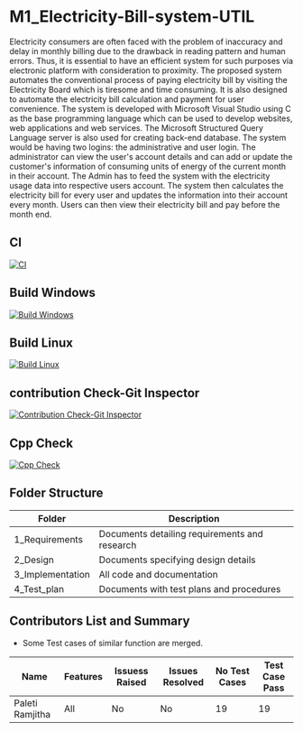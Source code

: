 # M1_Electricity-Bill-system-UTIL

Electricity consumers are often faced with the problem of inaccuracy and delay in monthly billing due to the drawback in reading pattern and human errors. Thus, it is essential to have an efficient system for such purposes via electronic platform with consideration to proximity. The proposed system automates the conventional process of paying electricity bill by visiting the Electricity Board which is tiresome and time consuming. It is also designed to automate the electricity bill calculation and payment for user convenience. The system is developed with Microsoft Visual Studio using C as the base programming language which can be used to develop websites, web applications and web services. The Microsoft Structured Query Language  server is also used for creating back-end database. The system would be having two logins: the administrative and user login. The administrator can view the user's account details and can add or update the customer's information of consuming units of energy of the current month in their account. The Admin has to feed the system with the electricity usage data into respective users account. The system then calculates the electricity bill for every user and updates the information into their account every month. Users can then view their electricity bill and pay before the month end.


## CI

[![CI](https://github.com/Ramjitha2368/M1_Electricity-Bill-system-UTIL/actions/workflows/CI.yml/badge.svg)](https://github.com/Ramjitha2368/M1_Electricity-Bill-system-UTIL/actions/workflows/CI.yml)

## Build Windows

[![Build Windows](https://github.com/Ramjitha2368/M1_Electricity-Bill-system-UTIL/actions/workflows/Build%20Windows.yml/badge.svg)](https://github.com/Ramjitha2368/M1_Electricity-Bill-system-UTIL/actions/workflows/Build%20Windows.yml)

## Build Linux

[![Build Linux](https://github.com/Ramjitha2368/M1_Electricity-Bill-system-UTIL/actions/workflows/Build%20Linux.yml/badge.svg)](https://github.com/Ramjitha2368/M1_Electricity-Bill-system-UTIL/actions/workflows/Build%20Linux.yml)

## contribution Check-Git Inspector

[![Contribution Check-Git Inspector](https://github.com/Ramjitha2368/M1_Electricity-Bill-system-UTIL/actions/workflows/Contribution%20Check-Git%20Inspector.yml/badge.svg)](https://github.com/Ramjitha2368/M1_Electricity-Bill-system-UTIL/actions/workflows/Contribution%20Check-Git%20Inspector.yml)

## Cpp Check

[![Cpp Check](https://github.com/Ramjitha2368/M1_Electricity-Bill-system-UTIL/actions/workflows/Cpp%20Check.yml/badge.svg)](https://github.com/Ramjitha2368/M1_Electricity-Bill-system-UTIL/actions/workflows/Cpp%20Check.yml)
 ## Folder Structure

Folder             | Description
-------------------| -----------------------------------------
1_Requirements   | Documents detailing requirements and research
2_Design         | Documents specifying design details
3_Implementation | All code and documentation
4_Test_plan      | Documents with test plans and procedures


 ## Contributors List and Summary
 
 - Some Test cases of similar function are merged.
 
 |  Name   |    Features    | Issuess Raised |Issues Resolved|No Test Cases|Test Case Pass |
|---------|----------------|----------------|---------------|-------------|-------------- | 
| Paleti Ramjitha   | All |  No     |  No   | 19  | 19  |
